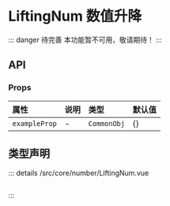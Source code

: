 # LiftingNum 数值升降  <Badge class="title-badge" type="danger" text="wait" />


::: danger 待完善
本功能暂不可用，敬请期待！
:::




## API 
### Props

|属性|说明|类型|默认值|
|:---|:---|:---|:---|
|`exampleProp`|-|`CommonObj`|{}|



## 类型声明
::: details
/src/core/number/LiftingNum.vue

``` ts


```

:::  


